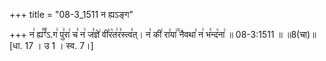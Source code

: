 +++
title = "08-3_1511 न ह्यऽङ्ग"

+++
न꣢ ह्य꣣꣬ꣳ꣣ऽ.ग꣢ पु꣣रा꣢ च꣣ न꣢ ज꣣ज्ञे꣢ वी꣣र꣡त꣢र꣣स्त्व꣣त्। न꣡ की꣢ रा꣣या꣢꣫ नैवथा꣣ न꣢ भ꣣न्द꣡ना꣢ ॥ 08-3:1511 ॥ ॥8(चा)॥ [धा. 17 । उ 1 । स्व. 7।]